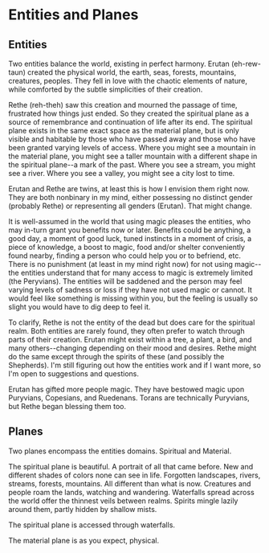 # Entities and Planes

## Entities

Two entities balance the world, existing in perfect harmony. Erutan (eh-rew-taun) created the physical world, the earth, seas, forests, mountains, creatures, peoples. They fell in love with the chaotic elements of nature, while comforted by the subtle simplicities of their creation. 

Rethe (reh-theh) saw this creation and mourned the passage of time, frustrated how things just ended. So they created the spiritual plane as a source of remembrance and continuation of life after its end. The spiritual plane exists in the same exact space as the material plane, but is only visible and habitable by those who have passed away and those who have been granted varying levels of access. Where you might see a mountain in the material plane, you might see a taller mountain with a different shape in the spiritual plane--a mark of the past. Where you see a stream, you might see a river. Where you see a valley, you might see a city lost to time. 

Erutan and Rethe are twins, at least this is how I envision them right now. They are both nonbinary in my mind, either possessing no distinct gender (probably Rethe) or representing all genders (Erutan). That might change.

It is well-assumed in the world that using magic pleases the entities, who may in-turn grant you benefits now or later. Benefits could be anything, a good day, a moment of good luck, tuned instincts in a moment of crisis, a piece of knowledge, a boost to magic, food and/or shelter conveniently found nearby, finding a person who could help you or to befriend, etc. There is no punishment (at least in my mind right now) for not using magic--the entities understand that for many access to magic is extremely limited (the Peryvians). The entities will be saddened and the person may feel varying levels of sadness or loss if they have not used magic or cannot. It would feel like something is missing within you, but the feeling is usually so slight you would have to dig deep to feel it. 

To clarify, Rethe is not the entity of the dead but does care for the spiritual realm. Both entities are rarely found, they often prefer to watch through parts of their creation. Erutan might exist within a tree, a plant, a bird, and many others--changing depending on their mood and desires. Rethe might do the same except through the spirits of these (and possibly the Shepherds). I'm still figuring out how the entities work and if I want more, so I'm open to suggestions and questions.

Erutan has gifted more people magic. They have bestowed magic upon Puryvians, Copesians, and Ruedenans. Torans are technically Puryvians, but Rethe began blessing them too. 

## Planes

Two planes encompass the entities domains. Spiritual and Material. 

The spiritual plane is beautiful. A portrait of all that came before. New and different shades of colors none can see in life. Forgotten landscapes, rivers, streams, forests, mountains. All different than what is now. Creatures and people roam the lands, watching and wandering. Waterfalls spread across the world offer the thinnest veils between realms. Spirits mingle lazily around them, partly hidden by shallow mists.

The spiritual plane is accessed through waterfalls.

The material plane is as you expect, physical.
